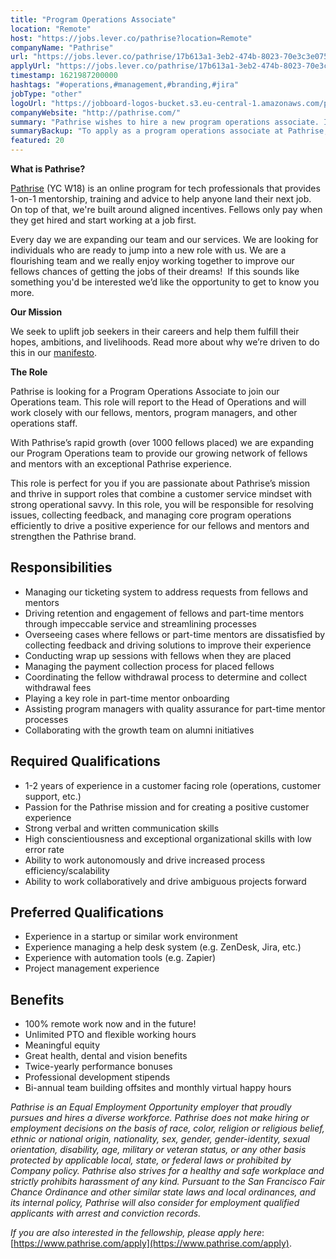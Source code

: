 ```yaml
---
title: "Program Operations Associate"
location: "Remote"
host: "https://jobs.lever.co/pathrise?location=Remote"
companyName: "Pathrise"
url: "https://jobs.lever.co/pathrise/17b613a1-3eb2-474b-8023-70e3c3e075c5"
applyUrl: "https://jobs.lever.co/pathrise/17b613a1-3eb2-474b-8023-70e3c3e075c5/apply"
timestamp: 1621987200000
hashtags: "#operations,#management,#branding,#jira"
jobType: "other"
logoUrl: "https://jobboard-logos-bucket.s3.eu-central-1.amazonaws.com/pathrise"
companyWebsite: "http://pathrise.com/"
summary: "Pathrise wishes to hire a new program operations associate. If you have 1-2 years of experience in a customer facing role, consider applying."
summaryBackup: "To apply as a program operations associate at Pathrise, you preferably need to have some knowledge of: #operations, #management, #branding."
featured: 20
---
```


**What is Pathrise?**

[Pathrise](https://www.pathrise.com/) (YC W18) is an online program for tech professionals that provides 1-on-1 mentorship, training and advice to help anyone land their next job. On top of that, we're built around aligned incentives. Fellows only pay when they get hired and start working at a job first.

Every day we are expanding our team and our services. We are looking for individuals who are ready to jump into a new role with us. We are a flourishing team and we really enjoy working together to improve our fellows chances of getting the jobs of their dreams!  If this sounds like something you'd be interested we’d like the opportunity to get to know you more.

**Our Mission**

We seek to uplift job seekers in their careers and help them fulfill their hopes, ambitions, and livelihoods. Read more about why we’re driven to do this in our [manifesto](https://www.pathrise.com/manifesto).

**The Role**

Pathrise is looking for a Program Operations Associate to join our Operations team. This role will report to the Head of Operations and will work closely with our fellows, mentors, program managers, and other operations staff.

With Pathrise’s rapid growth (over 1000 fellows placed) we are expanding our Program Operations team to provide our growing network of fellows and mentors with an exceptional Pathrise experience. 

This role is perfect for you if you are passionate about Pathrise’s mission and thrive in support roles that combine a customer service mindset with strong operational savvy. In this role, you will be responsible for resolving issues, collecting feedback, and managing core program operations efficiently to drive a positive experience for our fellows and mentors and strengthen the Pathrise brand. 

## Responsibilities

*   Managing our ticketing system to address requests from fellows and mentors
*   Driving retention and engagement of fellows and part-time mentors through impeccable service and streamlining processes
*   Overseeing cases where fellows or part-time mentors are dissatisfied by collecting feedback and driving solutions to improve their experience 
*   Conducting wrap up sessions with fellows when they are placed
*   Managing the payment collection process for placed fellows
*   Coordinating the fellow withdrawal process to determine and collect withdrawal fees
*   Playing a key role in part-time mentor onboarding
*   Assisting program managers with quality assurance for part-time mentor processes
*   Collaborating with the growth team on alumni initiatives

## Required Qualifications

*   1-2 years of experience in a customer facing role (operations, customer support, etc.)
*   Passion for the Pathrise mission and for creating a positive customer experience
*   Strong verbal and written communication skills
*   High conscientiousness and exceptional organizational skills with low error rate
*   Ability to work autonomously and drive increased process efficiency/scalability
*   Ability to work collaboratively and drive ambiguous projects forward  

## Preferred Qualifications

*   Experience in a startup or similar work environment 
*   Experience managing a help desk system (e.g. ZenDesk, Jira, etc.) 
*   Experience with automation tools (e.g. Zapier)
*   Project management experience 

## Benefits

*   100% remote work now and in the future!
*   Unlimited PTO and flexible working hours
*   Meaningful equity
*   Great health, dental and vision benefits
*   Twice-yearly performance bonuses
*   Professional development stipends
*   Bi-annual team building offsites and monthly virtual happy hours

_Pathrise is an Equal Employment Opportunity employer that proudly pursues and hires a diverse workforce. Pathrise does not make hiring or employment decisions on the basis of race, color, religion or religious belief, ethnic or national origin, nationality, sex, gender, gender-identity, sexual orientation, disability, age, military or veteran status, or any other basis protected by applicable local, state, or federal laws or prohibited by Company policy. Pathrise also strives for a healthy and safe workplace and strictly prohibits harassment of any kind. Pursuant to the San Francisco Fair Chance Ordinance and other similar state laws and local ordinances, and its internal policy, Pathrise will also consider for employment qualified applicants with arrest and conviction records._

_If you are also interested in the fellowship, please apply here_: [https://www.pathrise.com/apply](https://www.pathrise.com/apply).
